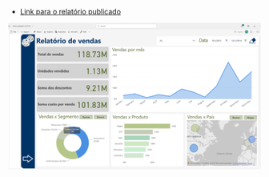 - [Link para o relatório publicado](https://app.powerbi.com/view?r=eyJrIjoiNGQ3NjA3NTMtMGYwMC00YWM1LTgyNjEtMzY5ZGM1ZGZmMDhlIiwidCI6IjQ1ZjlkYWI5LTYzODktNGFjZC1hOTc2LTMxYWE2NTE4YTUzZCJ9)

  
![Imagem da tela inicial do relatório publicado](https://github.com/dadoscomcafeepimenta/RelatorioGerencialVendas/blob/8e6969c1b1cd6aef2f1b3df39546e18049c01121/Imagens/2025-02-27_16-54.png "Tela inicial do relatório publicado") 
